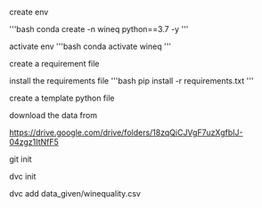 create env

'''bash
conda create -n wineq python==3.7 -y
'''

activate env
'''bash
conda activate wineq
'''

create a requirement file

install the requirements file
'''bash
pip install -r requirements.txt
'''

create a template python file

download the data from

https://drive.google.com/drive/folders/18zqQiCJVgF7uzXgfbIJ-04zgz1ItNfF5

git init

dvc init

dvc add data_given/winequality.csv

